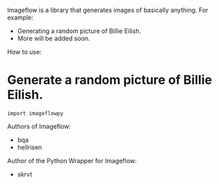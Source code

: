 Imageflow is a library that generates images of basically anything. For example:
- Generating a random picture of Billie Eilish.
- More will be added soon.

How to use:
# Generate a random picture of Billie Eilish.
```
import imageflowpy
```

Authors of Imageflow:
- bqa
- hellrisen

Author of the Python Wrapper for Imageflow:
- skrvt
